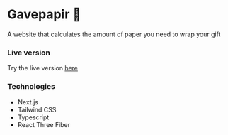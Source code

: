 # Gavepapir 🎁

A website that calculates the amount of paper you need to wrap your gift

### Live version

Try the live version [here](https://gavepapir.vercel.app/)

### Technologies

- Next.js
- Tailwind CSS
- Typescript
- React Three Fiber
